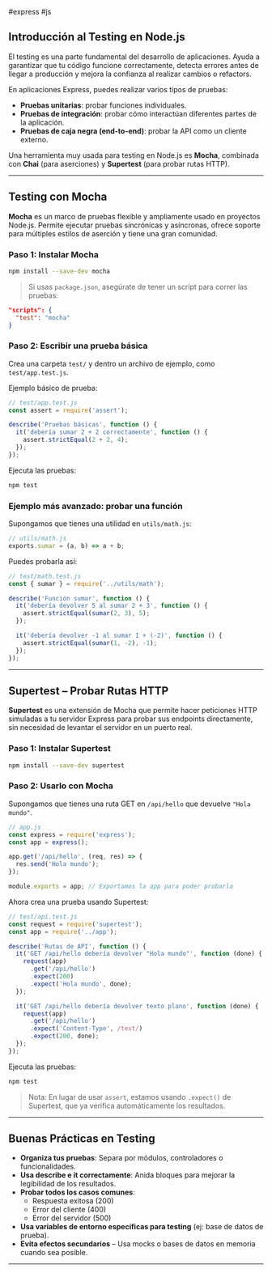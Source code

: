 #express #js 

## Introducción al Testing en Node.js

El testing es una parte fundamental del desarrollo de aplicaciones. Ayuda a garantizar que tu código funcione correctamente, detecta errores antes de llegar a producción y mejora la confianza al realizar cambios o refactors.

En aplicaciones Express, puedes realizar varios tipos de pruebas:
- **Pruebas unitarias**: probar funciones individuales.
- **Pruebas de integración**: probar cómo interactúan diferentes partes de la aplicación.
- **Pruebas de caja negra (end-to-end)**: probar la API como un cliente externo.

Una herramienta muy usada para testing en Node.js es **Mocha**, combinada con **Chai** (para aserciones) y **Supertest** (para probar rutas HTTP).

---

## Testing con Mocha

**Mocha** es un marco de pruebas flexible y ampliamente usado en proyectos Node.js. Permite ejecutar pruebas sincrónicas y asíncronas, ofrece soporte para múltiples estilos de aserción y tiene una gran comunidad.

### Paso 1: Instalar Mocha

```bash
npm install --save-dev mocha
```

> Si usas `package.json`, asegúrate de tener un script para correr las pruebas:

```json
"scripts": {
  "test": "mocha"
}
```

### Paso 2: Escribir una prueba básica

Crea una carpeta `test/` y dentro un archivo de ejemplo, como `test/app.test.js`.

Ejemplo básico de prueba:

```js
// test/app.test.js
const assert = require('assert');

describe('Pruebas básicas', function () {
  it('debería sumar 2 + 2 correctamente', function () {
    assert.strictEqual(2 + 2, 4);
  });
});
```

Ejecuta las pruebas:

```bash
npm test
```

### Ejemplo más avanzado: probar una función

Supongamos que tienes una utilidad en `utils/math.js`:

```js
// utils/math.js
exports.sumar = (a, b) => a + b;
```

Puedes probarla así:

```js
// test/math.test.js
const { sumar } = require('../utils/math');

describe('Función sumar', function () {
  it('debería devolver 5 al sumar 2 + 3', function () {
    assert.strictEqual(sumar(2, 3), 5);
  });

  it('debería devolver -1 al sumar 1 + (-2)', function () {
    assert.strictEqual(sumar(1, -2), -1);
  });
});
```

---

## Supertest – Probar Rutas HTTP

**Supertest** es una extensión de Mocha que permite hacer peticiones HTTP simuladas a tu servidor Express para probar sus endpoints directamente, sin necesidad de levantar el servidor en un puerto real.

### Paso 1: Instalar Supertest

```bash
npm install --save-dev supertest
```

### Paso 2: Usarlo con Mocha

Supongamos que tienes una ruta GET en `/api/hello` que devuelve `"Hola mundo"`.

```js
// app.js
const express = require('express');
const app = express();

app.get('/api/hello', (req, res) => {
  res.send('Hola mundo');
});

module.exports = app; // Exportamos la app para poder probarla
```

Ahora crea una prueba usando Supertest:

```js
// test/api.test.js
const request = require('supertest');
const app = require('../app');

describe('Rutas de API', function () {
  it('GET /api/hello debería devolver "Hola mundo"', function (done) {
    request(app)
      .get('/api/hello')
      .expect(200)
      .expect('Hola mundo', done);
  });

  it('GET /api/hello debería devolver texto plano', function (done) {
    request(app)
      .get('/api/hello')
      .expect('Content-Type', /text/)
      .expect(200, done);
  });
});
```

Ejecuta las pruebas:

```bash
npm test
```

> Nota: En lugar de usar `assert`, estamos usando `.expect()` de Supertest, que ya verifica automáticamente los resultados.

---

## Buenas Prácticas en Testing

- **Organiza tus pruebas**: Separa por módulos, controladores o funcionalidades.
- **Usa describe e it correctamente**: Anida bloques para mejorar la legibilidad de los resultados.
- **Probar todos los casos comunes**:
  - Respuesta exitosa (200)
  - Error del cliente (400)
  - Error del servidor (500)
- **Usa variables de entorno específicas para testing** (ej: base de datos de prueba).
- **Evita efectos secundarios** – Usa mocks o bases de datos en memoria cuando sea posible.

---
